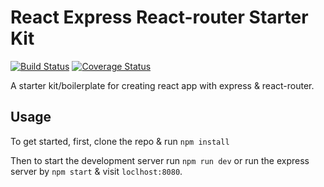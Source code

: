 # React Express React-router Starter Kit

[![Build Status](https://travis-ci.org/kukiron/react-express-react-router-starter-kit.svg?branch=master)](https://travis-ci.org/kukiron/react-express-react-router-starter-kit) [![Coverage Status](https://coveralls.io/repos/github/kukiron/react-express-react-router-starter-kit/badge.svg?branch=master)](https://coveralls.io/github/kukiron/react-express-react-router-starter-kit?branch=master)

A starter kit/boilerplate for creating react app with express & react-router.

## Usage

To get started, first, clone the repo & run `npm install`

Then to start the development server run `npm run dev` or run the express server by `npm start` & visit `loclhost:8080`.
